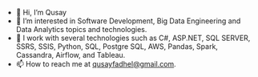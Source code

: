 - 👋 Hi, I’m Qusay
- 👀 I’m interested in Software Development, Big Data Engineering and Data Analytics topics and technologies.
- 🌱 I work with several technologies such as C#, ASP.NET, SQL SERVER, SSRS, SSIS, Python, SQL, Postgre SQL, AWS, Pandas, Spark, Cassandra, Airflow, and Tableau.
- 📫 How to reach me at qusayfadhel@gmail.com.

<!---
qusay-elewy/qusay-elewy is a ✨ special ✨ repository because its `README.md` (this file) appears on your GitHub profile.
You can click the Preview link to take a look at your changes.
--->
